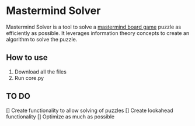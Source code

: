 # Mastermind Solver

Mastermind Solver is a tool to solve a [mastermind board game](https://en.wikipedia.org/wiki/Mastermind_(board_game)) puzzle as efficiently as possible. It leverages information theory concepts to create an algorithm to solve the puzzle.

## How to use
1. Download all the files
2. Run core.py


## TO DO
[] Create functionality to allow solving of puzzles
[] Create lookahead functionality
[] Optimize as much as possible

